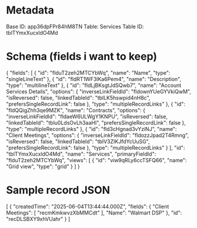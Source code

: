# Metadata
Base ID: app36dpFPr84hM8TN
Table: Services
Table ID: tblTYmxXucxldO4Md

# Schema (fields i want to keep)
{
  "fields": [
    {
      "id": "flduT2zeh2MTCYbWq",
      "name": "Name",
      "type": "singleLineText"
    },
    {
      "id": "fldRT1WF3lKa6Pem4",
      "name": "Description",
      "type": "multilineText"
    },
    {
      "id": "fldLjBKsgtJdSQwb7",
      "name": "Account Services Details",
      "options": {
        "inverseLinkFieldId": "fldownYUeGYVkiQwM",
        "isReversed": false,
        "linkedTableId": "tblLK5hswpid4nH8c",
        "prefersSingleRecordLink": false
      },
      "type": "multipleRecordLinks"
    },
    {
      "id": "fldQQigZhh3qe9MZK",
      "name": "Contracts",
      "options": {
        "inverseLinkFieldId": "fldaeW6ULWgY1KNPU",
        "isReversed": false,
        "linkedTableId": "tblu0LdsOvLh3aaHI",
        "prefersSingleRecordLink": false
      },
      "type": "multipleRecordLinks"
    },
    {
      "id": "fld3cHgnad3vYziNJ",
      "name": "Client Meetings",
      "options": {
        "inverseLinkFieldId": "fldozzJpad2T4Rmng",
        "isReversed": false,
        "linkedTableId": "tblV3ZIKJfdYcUuSG",
        "prefersSingleRecordLink": false
      },
      "type": "multipleRecordLinks"
    }
  ],
  "id": "tblTYmxXucxldO4Md",
  "name": "Services",
  "primaryFieldId": "flduT2zeh2MTCYbWq",
  "views": [
    {
      "id": "viw9qRLy6ccTSFQ66",
      "name": "Grid view",
      "type": "grid"
    }
  ]
}
# Sample record JSON
[
  {
    "createdTime": "2025-06-04T13:44:44.000Z",
    "fields": {
      "Client Meetings": [
        "recmKmkwvzXbMMCdt"
      ],
      "Name": "Walmart DSP"
    },
    "id": "recDLSBXY9xhVUahr"
  }
]